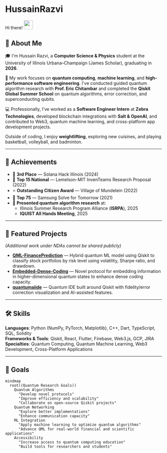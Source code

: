 # HussainRazvi  
Hi there! <img src="https://media.giphy.com/media/hvRJCLFzcasrR4ia7z/giphy.gif" width="29px" height="29px">  

## 🚀 About Me  
🎓 I'm Hussain Razvi, a **Computer Science & Physics** student at the University of Illinois Urbana–Champaign (James Scholar), graduating in **2026**.  

🔬 My work focuses on **quantum computing**, **machine learning**, and **high-performance software engineering**. I've conducted guided quantum algorithm research with **Prof. Eric Chitambar** and completed the **Qiskit Global Summer School** on quantum algorithms, error correction, and superconducting qubits.  

💻 Professionally, I’ve worked as a **Software Engineer Intern** at **Zebra Technologies**, developed blockchain integrations with **Salt & OpenAI**, and contributed to Web3, quantum machine learning, and cross-platform app development projects.  

Outside of coding, I enjoy **weightlifting**, exploring new cuisines, and playing basketball, volleyball, and badminton.  

---

## 🏅 Achievements  
- 🥇 **3rd Place** — Solana Hack Illinois (2024)  
- 🥇 **Top 15 National** — Lemelson-MIT InvenTeams Research Proposal (2022)  
- ⭐ **Outstanding Citizen Award** — Village of Mundelein (2022)  
- 🥇 **Top 75** — Samsung Solve for Tomorrow (2021)  
- 📢 **Presented quantum algorithm research** at:  
  - Illinois Summer Research Program Alliance (**ISRPA**), 2025  
  - **IQUIST All Hands Meeting**, 2025  

---

## 📌 Featured Projects  
*(Additional work under NDAs cannot be shared publicly)*  

- **[QML-FinancePrediction](https://github.com/HusssainR/QML-FinancePrediction)** — Hybrid quantum ML model using Qiskit to classify stock portfolios by risk level using volatility, Sharpe ratio, and drawdown.  
- **[Embedded-Dense-Coding](https://github.com/HusssainR/Embedded-Dense-Coding)** — Novel protocol for embedding information in higher-dimensional quantum states to enhance dense coding capacity.  
- **[quantumaiide](https://github.com/HusssainR/quantumaiide)** — Quantum IDE built around Qiskit with fidelity/error correction visualization and AI-assisted features.  

---

## 🛠 Skills  
**Languages**: Python (NumPy, PyTorch, Matplotlib), C++, Dart, TypeScript, SQL, Solidity  
**Frameworks & Tools**: Qiskit, React, Flutter, Firebase, Web3.js, GCP, JIRA  
**Specialties**: Quantum Computing, Quantum Machine Learning, Web3 Development, Cross-Platform Applications  

---

## 🎯 Goals  
```mermaid
mindmap
  root((Quantum Research Goals))
    Quantum Algorithms
      "Develop novel protocols"
      "Improve efficiency and scalability"
      "Collaborate on open-source Qiskit projects"
    Quantum Networking
      "Explore better implementations"
      "Enhance communication capacity"
    ML Integration
      "Apply machine learning to optimize quantum algorithms"
      "Advance QML for real-world financial and scientific applications"
    Accessibility
      "Increase access to quantum computing education"
      "Build tools for researchers and students"
